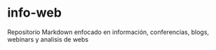 # info-web
Repositorio Markdown enfocado en información, conferencias, blogs, webinars y analisis de webs 
